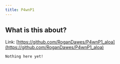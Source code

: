 ```yaml
---
title: P4wnP1
---
```


## What is this about?

Link: [https://github.com/RoganDawes/P4wnP1_aloa](https://github.com/RoganDawes/P4wnP1_aloa)

```
Nothing here yet!
```